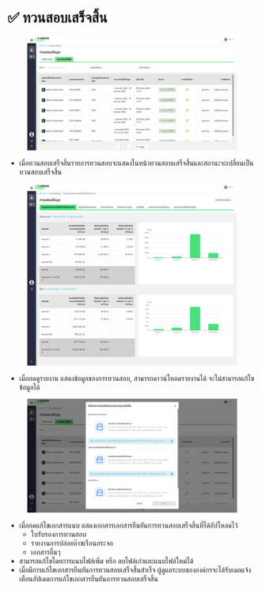 # ✅ ทวนสอบเสร็จสิ้น

<figure><img src="../.gitbook/assets/image (1).png" alt=""><figcaption></figcaption></figure>

* เมื่อทวนสอบเสร็จสิ้นรายการทวนสอบจะแสดงในหน้าทวนสอบแสร็จสิ้นและสถานะจะเปลี่ยนเป็นทวนสอบเสร็จสิ้น

<figure><img src="../.gitbook/assets/image (1) (1).png" alt=""><figcaption></figcaption></figure>

* เมื่อกดดูรายงาน แสดงข้อมูลของการทวนสอบ, สามารถดาวน์โหลดรายงานได้ จะไม่สามารถแก้ไขข้อมูลได้

<figure><img src="../.gitbook/assets/image (2).png" alt=""><figcaption></figcaption></figure>

* เมื่อกดแก้ไขเอกสารแนบ แสดงเอกสารเอกสารยืนยันการทวนสอบเสร็จสิ้นที่ได้อัปโหลดไว้
  * ใบรับรองการทวนสอบ
  * รายงานการปล่อยก๊าซเรือนกระจก
  * เอกสารอื่นๆ
* สามารถแก้ไขโดยการแนบไฟล์เพิ่ม หรือ ลบไฟล์เก่าและแนบไฟล์ใหม่ได้
* เมื่อมีการแก้ไขเอกสารยืนยันการทวนสอบเสร็จสิ้นสำเร็จ ผู้ดูแลระบบขององค์กรจะได้รับเมลแจ้งเตือนอัปเดตการแก้ไขเอกสารยืนยันการทวนสอบเสร็จสิ้น

